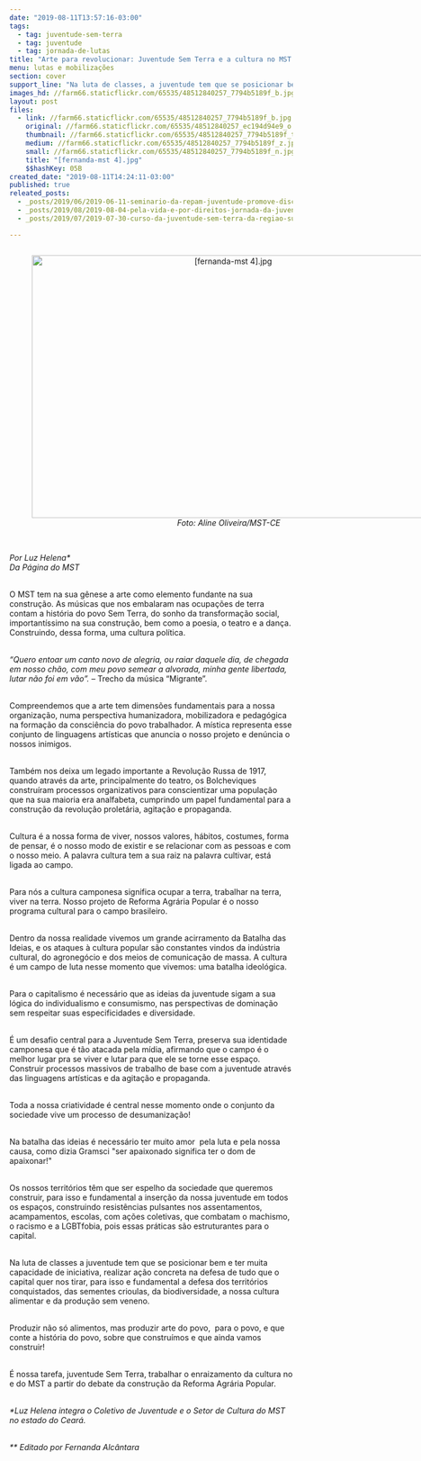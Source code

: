 ```yaml
---
date: "2019-08-11T13:57:16-03:00"
tags:
  - tag: juventude-sem-terra
  - tag: juventude
  - tag: jornada-de-lutas
title: "Arte para revolucionar: Juventude Sem Terra e a cultura no MST na Batalha das Ideias!"
menu: lutas e mobilizações
section: cover
support_line: "Na luta de classes, a juventude tem que se posicionar bem e ter muita capacidade de iniciativa"
images_hd: //farm66.staticflickr.com/65535/48512840257_7794b5189f_b.jpg
layout: post
files:
  - link: //farm66.staticflickr.com/65535/48512840257_7794b5189f_b.jpg
    original: //farm66.staticflickr.com/65535/48512840257_ec194d94e9_o.jpg
    thumbnail: //farm66.staticflickr.com/65535/48512840257_7794b5189f_t.jpg
    medium: //farm66.staticflickr.com/65535/48512840257_7794b5189f_z.jpg
    small: //farm66.staticflickr.com/65535/48512840257_7794b5189f_n.jpg
    title: "[fernanda-mst 4].jpg"
    $$hashKey: 05B
created_date: "2019-08-11T14:24:11-03:00"
published: true
releated_posts:
  - _posts/2019/06/2019-06-11-seminario-da-repam-juventude-promove-discussoes-sobre-ecologia.md
  - _posts/2019/08/2019-08-04-pela-vida-e-por-direitos-jornada-da-juventude-defende-a-educacao-publica.md
  - _posts/2019/07/2019-07-30-curso-da-juventude-sem-terra-da-regiao-sul-fortalece-a-luta-pela-educacao-publica.md

---
```

<div style="text-align:center">
<figure class="image" style="display:inline-block"><img alt="[fernanda-mst 4].jpg" height="467" src="//farm66.staticflickr.com/65535/48512840257_7794b5189f_b.jpg" width="700" />
<figcaption><em>Foto: Aline Oliveira/MST-CE</em></figcaption>
</figure>
</div>

<p><br />
<em>Por Luz Helena*<br />
Da P&aacute;gina do MST</em><br />
&nbsp;</p>

<p>O MST tem na sua g&ecirc;nese a arte como elemento fundante na sua constru&ccedil;&atilde;o. As m&uacute;sicas que nos embalaram nas ocupa&ccedil;&otilde;es de terra contam a hist&oacute;ria do povo Sem Terra, do sonho da transforma&ccedil;&atilde;o social, important&iacute;ssimo na sua constru&ccedil;&atilde;o,&nbsp;bem como a poesia, o teatro e a dan&ccedil;a. Construindo, dessa forma, uma cultura pol&iacute;tica.<br />
&nbsp;</p>

<p><em>&ldquo;Quero entoar um canto novo de alegria, ou raiar daquele dia, de chegada em nosso ch&atilde;o, com meu povo semear a alvorada, minha gente libertada, lutar n&atilde;o foi em v&atilde;o&rdquo;. &ndash;</em> Trecho da m&uacute;sica &ldquo;Migrante&rdquo;.</p>

<p><br />
Compreendemos que a arte tem dimens&otilde;es fundamentais para a nossa organiza&ccedil;&atilde;o, numa perspectiva humanizadora, mobilizadora e pedag&oacute;gica na forma&ccedil;&atilde;o da consci&ecirc;ncia do povo trabalhador. A m&iacute;stica representa esse conjunto de linguagens art&iacute;sticas que anuncia o nosso projeto e den&uacute;ncia o nossos inimigos.<br />
&nbsp;</p>

<p>Tamb&eacute;m nos deixa um legado importante a Revolu&ccedil;&atilde;o Russa de 1917, quando atrav&eacute;s da arte, principalmente do teatro, os Bolcheviques constru&iacute;ram processos organizativos para conscientizar uma popula&ccedil;&atilde;o que na sua maioria era analfabeta, cumprindo um papel fundamental para a constru&ccedil;&atilde;o da revolu&ccedil;&atilde;o prolet&aacute;ria, agita&ccedil;&atilde;o e propaganda.<br />
&nbsp;</p>

<p>Cultura &eacute; a nossa forma de viver, nossos valores, h&aacute;bitos, costumes, forma de pensar, &eacute; o nosso modo de existir e se relacionar com as pessoas e com o nosso meio. A palavra cultura tem a sua raiz na palavra cultivar, est&aacute; ligada ao campo.<br />
&nbsp;</p>

<p>Para n&oacute;s a cultura camponesa significa ocupar a terra, trabalhar na terra, viver na terra. Nosso projeto de Reforma Agr&aacute;ria Popular &eacute; o nosso programa cultural para o campo brasileiro.<br />
&nbsp;</p>

<p>Dentro da nossa realidade vivemos um grande acirramento da Batalha das Ideias, e os ataques &agrave; cultura popular s&atilde;o constantes vindos da ind&uacute;stria cultural, do agroneg&oacute;cio e dos meios de comunica&ccedil;&atilde;o de massa. A cultura &eacute; um campo de luta nesse momento que vivemos: uma batalha ideol&oacute;gica.<br />
&nbsp;</p>

<p>Para o capitalismo &eacute; necess&aacute;rio que as ideias da juventude sigam a sua l&oacute;gica do individualismo e consumismo, nas perspectivas de domina&ccedil;&atilde;o sem respeitar suas especificidades e diversidade.<br />
&nbsp;</p>

<p>&Eacute; um desafio central para a Juventude Sem Terra, preserva sua identidade camponesa que &eacute; t&atilde;o atacada pela m&iacute;dia, afirmando que o campo &eacute; o melhor lugar pra se viver e lutar para que ele se torne esse espa&ccedil;o. Construir processos massivos de trabalho de base com a juventude atrav&eacute;s das linguagens art&iacute;sticas e da agita&ccedil;&atilde;o e propaganda.<br />
&nbsp;</p>

<p>Toda a nossa criatividade &eacute; central nesse momento onde o conjunto da sociedade vive um processo de desumaniza&ccedil;&atilde;o!<br />
&nbsp;</p>

<p>Na batalha das ideias &eacute; necess&aacute;rio ter muito amor&nbsp; pela luta e pela nossa causa, como dizia Gramsci &quot;ser apaixonado significa ter o dom de apaixonar!&quot;<br />
&nbsp;</p>

<p>Os nossos territ&oacute;rios t&ecirc;m que ser espelho da sociedade que queremos construir, para isso e fundamental a inser&ccedil;&atilde;o da nossa juventude em todos os espa&ccedil;os, construindo resist&ecirc;ncias pulsantes nos assentamentos, acampamentos, escolas, com a&ccedil;&otilde;es coletivas, que combatam o machismo, o racismo e a LGBTfobia, pois essas pr&aacute;ticas s&atilde;o estruturantes para o capital.<br />
&nbsp;</p>

<p>Na luta de classes a juventude tem que se posicionar bem e ter muita capacidade de iniciativa, realizar a&ccedil;&atilde;o concreta na defesa de tudo que o capital quer nos tirar, para isso e fundamental a defesa dos territ&oacute;rios conquistados, das sementes crioulas, da biodiversidade, a nossa cultura alimentar e da produ&ccedil;&atilde;o sem veneno.<br />
&nbsp;</p>

<p>Produzir n&atilde;o s&oacute; alimentos, mas produzir arte do povo,&nbsp; para o povo, e que conte a hist&oacute;ria do povo, sobre que constru&iacute;mos e que ainda vamos construir!<br />
&nbsp;</p>

<p>&Eacute; nossa tarefa, juventude Sem Terra, trabalhar o enraizamento da cultura no e do MST a partir do debate da constru&ccedil;&atilde;o da Reforma Agr&aacute;ria Popular.<br />
&nbsp;</p>

<p><em>*Luz Helena integra o Coletivo de Juventude e o Setor de Cultura do MST no estado do Cear&aacute;.</em></p>

<p><br />
<em>** Editado por Fernanda Alc&acirc;ntara</em></p>
